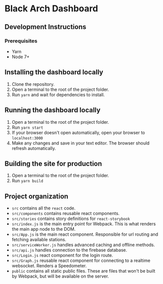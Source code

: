 # Black Arch Dashboard

## Development Instructions
### Prerequisites
- Yarn
- Node 7+

## Installing the dashboard locally
1. Clone the repository.
2. Open a terminal to the root of the project folder.
3. Run `yarn` and wait for dependencies to install.

## Running the dashboard locally

1. Open a terminal to the root of the project folder.
2. Run `yarn start`
3. If your browser doesn't open automatically, open your browser to `localhost:3000`
4. Make any changes and save in your text editor. The browser should refresh automatically.

## Building the site for production

1. Open a terminal to the root of the project folder.
2. Run `yarn build`

## Project organization

- `src` contains all the `react` code.
- `src/components` contains reusable react components.
- `src/stories` contains story definitions for `react-storybook`
- `src/index.js` is the main entry point for Webpack. This is what renders the main app node to the DOM.
- `src/App.js` is the main react component. Responsible for url routing and fetching available stations.
- `src/serviceWorker.js` handles advanced caching and offline methods.
- `src/api.js` handles connection to the firebase database.
- `src/Login.js` react component for the login route.
- `src/Graph.js` reusable react component for connecting to a realtime websocket. Renders a Speedometer.
- `public` contains all static public files. These are files that won't be built by Webpack, but will be available on the server.
